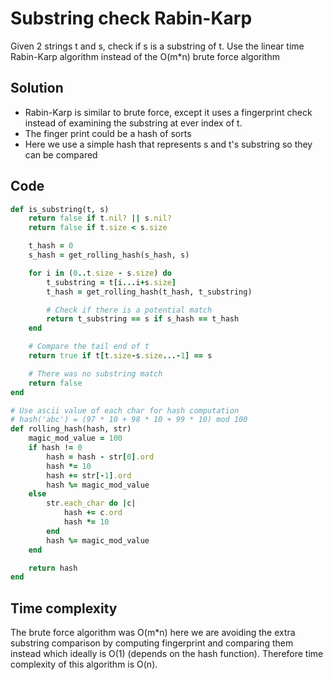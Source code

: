 # Substring check Rabin-Karp
Given 2 strings t and s, check if s is a substring of t. Use the linear time Rabin-Karp
algorithm instead of the O(m*n) brute force algorithm

## Solution
- Rabin-Karp is similar to brute force, except it uses a fingerprint check instead of
  examining the substring at ever index of t.
- The finger print could be a hash of sorts
- Here we use a simple hash that represents s and t's substring so they can be compared

## Code
```ruby
def is_substring(t, s)
    return false if t.nil? || s.nil?
    return false if t.size < s.size

    t_hash = 0
    s_hash = get_rolling_hash(s_hash, s)

    for i in (0..t.size - s.size) do
        t_substring = t[i...i+s.size]
        t_hash = get_rolling_hash(t_hash, t_substring)

        # Check if there is a potential match
        return t_substring == s if s_hash == t_hash
    end

    # Compare the tail end of t
    return true if t[t.size-s.size...-1] == s

    # There was no substring match
    return false
end

# Use ascii value of each char for hash computation
# hash('abc') = (97 * 10 + 98 * 10 + 99 * 10) mod 100
def rolling_hash(hash, str)
    magic_mod_value = 100
    if hash != 0
        hash = hash - str[0].ord
        hash *= 10
        hash += str[-1].ord
        hash %= magic_mod_value
    else
        str.each_char do |c|
            hash += c.ord
            hash *= 10
        end
        hash %= magic_mod_value
    end

    return hash
end
```

## Time complexity
The brute force algorithm was O(m*n) here we are avoiding the extra substring comparison by
computing fingerprint and comparing them instead which ideally is O(1) (depends on the
hash function). Therefore time complexity of this algorithm is O(n).
